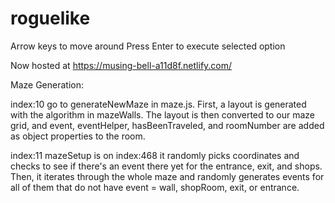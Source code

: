 # roguelike

Arrow keys to move around
Press Enter to execute selected option

Now hosted at https://musing-bell-a11d8f.netlify.com/

Maze Generation:

index:10
go to generateNewMaze in maze.js. First, a layout is generated with the algorithm in mazeWalls. The layout is then converted to our maze grid, and event, eventHelper, hasBeenTraveled, and roomNumber are added as object properties to the room.

index:11
mazeSetup is on index:468
it randomly picks coordinates and checks to see if there's an event there yet for the entrance, exit, and shops. Then, it iterates through the whole maze and randomly generates events for all of them that do not have event = wall, shopRoom, exit, or entrance.